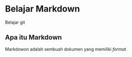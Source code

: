 # Belajar Markdown
Belajar git

## Apa itu Markdown
Markdowon adalah sembuah dokumen yang memiliki _format_.
